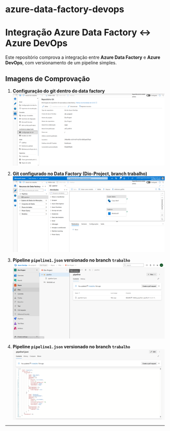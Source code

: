 # azure-data-factory-devops
# Integração Azure Data Factory ↔ Azure DevOps

Este repositório comprova a integração entre **Azure Data Factory** e **Azure DevOps**, com versionamento de um pipeline simples.

## Imagens de Comprovação

1. **Configuração do git dentro do data factory**  
   ![](./imagem1.png)

2. **Git configurado no Data Factory (Dio-Project, branch trabalho)**  
   ![2 - Configuração do Git no Data Factory](./imagem2.png)

3. **Pipeline `pipeline1.json` versionado no branch `trabalho`**  
   ![3 - Pipeline versionado no branch main](./imagem3.png)

3. **Pipeline `pipeline1.json` versionado no branch `trabalho`**  
   ![3 - Pipeline versionado no branch main](./imagem4.png)
---
